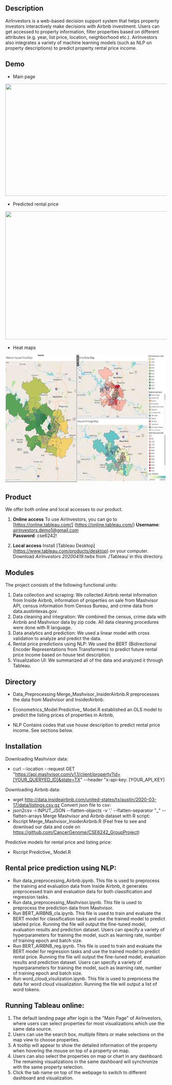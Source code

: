 ## Description
AirInvestors is a web-based decision support system that helps property investors interactively make decisions with Airbnb investment. Users can get accessed to property information, filter properties based on different attributes (e.g. year, list price, location, neighborhood etc.). AirInvestors also integrates a variety of machine learning models (such as NLP on property descriptions) to predict property rental price income.

## Demo
* Main page
<img src="https://github.com/YuanningEric/AirInvestors/blob/master/GIFs/Mainpage.gif" height = "350" width = "600"/>

* Predicted rental price
<img src="https://github.com/YuanningEric/AirInvestors/blob/master/GIFs/Predicted_rental_price.gif" height = "400" width = "600"/>

* Heat maps
<img src="https://github.com/YuanningEric/AirInvestors/blob/master/GIFs/Heatmaps.png" height = "400" width = "600"/>

## Product
We offer both online and local accesses to our product.

1. **Online access**
To use AirInvestors, you can go to
[https://online.tableau.com/] (https://online.tableau.com/)
**Username**: airinvestors.demo1@gmail.com          
**Password**: cse6242!

2. **Local access**
Install [Tableau Desktop] (https://www.tableau.com/products/desktop) on your computer.
Download *AirInvestors 20200419.twbx* from ./Tableau/ in this directory.


## Modules
The project consists of the following functional units:
1. Data collection and scraping: We collected Airbnb rental information from Inside Airbnb, information of properties on sale from Mashvisor API, census information from Census Bureau, and crime data from data.austintexas.gov.
2. Data cleaning and integration: We combined the census, crime data with Airbnb and Mashvisor data by zip code. All data cleaning procedures were done with R language.
3. Data analytics and prediction: We used a linear model with cross validation to analyze and predict the data.
4. Rental price predictions using NLP: We used the BERT (Bidirectional Encoder Representations from Transformers) to predict future rental price income based on house text description.
5. Visualization UI: We summarized all of the data and analyzed it through Tableau.


## Directory

* Data_Preprocessing
Merge_Mashvisor_InsiderAirbnb.R preprocesses the data from Mashvisor and InsiderAirbnb.

* Econometrics_Model
Predictive_ Model.R established an OLS model to predict the listing prices of properties in Airbnb,

* NLP
Contains codes that use house description to predict rental price income. See sections below.


## Installation
Downloading Mashvisor data:
* curl --location --request GET "https://api.mashvisor.com/v1.1/client/property?id=[YOUR_QUERYED_ID]&state=TX" --header "x-api-key: [YOUR_API_KEY]

Downloading Airbnb data:
* wget http://data.insideairbnb.com/united-states/tx/austin/2020-03-17/data/listings.csv.gz
Convert json file to csv:
* json2csv -i INPUT_JSON --flatten-objects  -v '.' --flatten-separator "_" --flatten-arrays
Merge Mashvisor and Airbnb dataset with R script:
* Rscript Merge_Mashvisor_InsiderAirbnb.R
(Feel free to see and download our data and code on  https://github.com/CancerGenome/CSE6242_GroupProject)

Predictive models for rental price and listing price:
* Rscript Predictive_ Model.R

## Rental price prediction using NLP:
* Run data_preprocessing_Airbnb.ipynb. This file is used to preprocess the training and evaluation data from Inside Airbnb, it generates preprocessed train and evaluation data for both classification and regression tasks.
* Run data_preprocessing_Mashvisor.ipynb. This file is used to preprocess the prediction data from Mashvisor.
* Run BERT_AIRBNB_cla.ipynb. This file is used to train and evaluate the BERT model for classification tasks and use the trained model to predict labeled price.  Running the file will output the fine-tuned model, evaluation results and prediction dataset. Users can specify a variety of hyperparameters for training the model, such as learning rate, number of training epoch and batch size.
* Run BERT_AIRBNB_reg.ipynb. This file is used to train and evaluate the BERT model for regression tasks and use the trained model to predict rental price.  Running the file will output the fine-tuned model, evaluation results and prediction dataset. Users can specify a variety of hyperparameters for training the model, such as learning rate, number of training epoch and batch size.
* Run word_cloud_visulization.ipynb. This file is used to preprocess the data for word cloud visualization. Running the file will output a list of word tokens.

## Running Tableau online:
1. The default landing page after login is the "Main Page" of AirInvestors, where users can select properties for most visualizations which use the same data source.
2. Users can use the search box, multiple filters or make selections on the map view to choose properties.
3. A tooltip will appear to show the detailed information of the property when hovering the mouse on top of a property on map.
4. Users can also select the properties on map or chart in any dashboard. The remaining visualizations in the same dashboard will synchronize with the same property selection.
5. Click the tab name on top of the webpage to switch to different dashboard and visualization.
